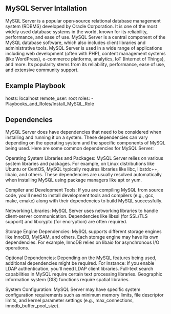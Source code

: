 
MySQL Server Intallation
-----------------
MySQL Server is a popular open-source relational database management system (RDBMS) developed by Oracle Corporation. It is one of the most widely used database systems in the world, known for its reliability, performance, and ease of use. MySQL Server is a central component of the MySQL database software, which also includes client libraries and administrative tools.
MySQL Server is used in a wide range of applications including web development (often with PHP), content management systems (like WordPress), e-commerce platforms, analytics, IoT (Internet of Things), and more. Its popularity stems from its reliability, performance, ease of use, and extensive community support.


Example Playbook
----------------

  hosts: localhost
  remote_user: root
  roles:
    - Playbooks_and_Roles/Install_MySQL_Role


Dependencies
------------
MySQL Server does have dependencies that need to be considered when installing and running it on a system. These dependencies can vary depending on the operating system and the specific components of MySQL being used. Here are some common dependencies for MySQL Server:

Operating System Libraries and Packages:
MySQL Server relies on various system libraries and packages. For example, on Linux distributions like Ubuntu or CentOS, MySQL typically requires libraries like libc, libstdc++, libaio, and others. These dependencies are usually resolved automatically when installing MySQL using package managers like apt or yum. 

Compiler and Development Tools:
If you are compiling MySQL from source code, you'll need to install development tools and compilers (e.g., gcc, make, cmake) along with their dependencies to build MySQL successfully.

Networking Libraries:
MySQL Server uses networking libraries to handle client-server communication. Dependencies like libssl (for SSL/TLS support) and libcrypto (for encryption) are often required.

Storage Engine Dependencies:
MySQL supports different storage engines like InnoDB, MyISAM, and others. Each storage engine may have its own dependencies. For example, InnoDB relies on libaio for asynchronous I/O operations.

Optional Dependencies:
Depending on the MySQL features being used, additional dependencies might be required. For instance:
If you enable LDAP authentication, you'll need LDAP client libraries.
Full-text search capabilities in MySQL require certain text processing libraries.
Geographic information system (GIS) functions require spatial libraries.

System Configuration:
MySQL Server may have specific system configuration requirements such as minimum memory limits, file descriptor limits, and kernel parameter settings (e.g., max_connections, innodb_buffer_pool_size).



